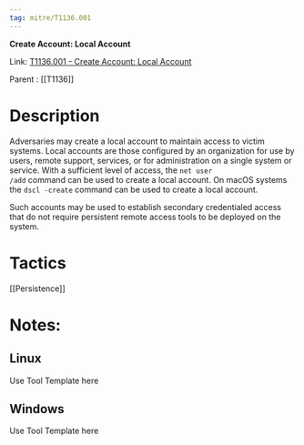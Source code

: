 ```yaml
---
tag: mitre/T1136.001
---
```


**Create Account: Local Account**

Link: [T1136.001 - Create Account: Local Account](https://attack.mitre.org/techniques/T1136/001)

Parent : [[T1136]]


# Description

Adversaries may create a local account to maintain access to victim systems. Local accounts are those configured by an organization for use by users, remote support, services, or for administration on a single system or service. With a sufficient level of access, the <code>net user /add</code> command can be used to create a local account. On macOS systems the <code>dscl -create</code> command can be used to create a local account.

Such accounts may be used to establish secondary credentialed access that do not require persistent remote access tools to be deployed on the system.

# Tactics


[[Persistence]]


# Notes:

## Linux

Use Tool Template here

## Windows

Use Tool Template here